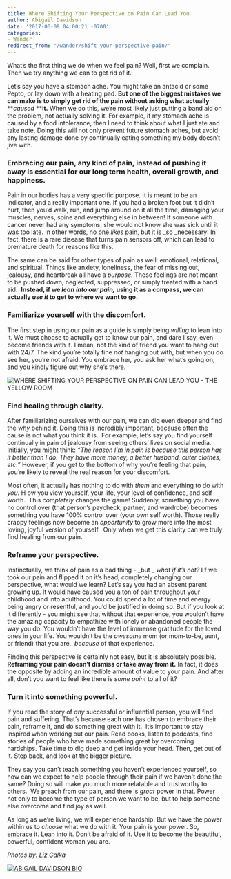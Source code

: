 ```yaml
---
title: Where Shifting Your Perspective on Pain Can Lead You
author: Abigail Davidson
date: '2017-06-09 04:00:21 -0700'
categories:
- Wander
redirect_from: "/wander/shift-your-perspective-pain/"
---
```


What’s the first thing we do when we feel pain? Well, first we complain. Then we try anything we can to get rid of it.

Let’s say you have a stomach ache. You might take an antacid or some Pepto, or lay down with a heating pad. **But one of the biggest mistakes we can make is to simply get rid of the pain without asking what actually** **_caused_ ****it.** When we do this, we’re most likely just putting a band aid on the problem, not actually solving it. For example, if my stomach ache is caused by a food intolerance, then I need to think about what I just ate and take note. Doing this will not only prevent future stomach aches, but avoid any lasting damage done by continually eating something my body doesn’t jive with.

### **Embracing our pain, any kind of pain, instead of pushing it away is essential for our long term health, overall growth, and happiness.**

Pain in our bodies has a very specific purpose. It is meant to be an indicator, and a really important one. If you had a broken foot but it didn’t hurt, then you’d walk, run, and jump around on it all the time, damaging your muscles, nerves, spine and everything else in between! If someone with cancer never had any symptoms, she would not know she was sick until it was too late. In other words, no one _likes_ pain, but it is _so _necessary! In fact, there is a rare disease that turns pain sensors off, which can lead to premature death for reasons like this.

The same can be said for other types of pain as well: emotional, relational, and spiritual. Things like anxiety, loneliness, the fear of missing out, jealousy, and heartbreak all have a _purpose._ These feelings are not meant to be pushed down, neglected, suppressed, or simply treated with a band aid.  **Instead, if we _lean into our pain,_ using it as a compass, we can actually _use it_ to get to where we want to go.**

### **Familiarize yourself with the discomfort.**

The first step in using our pain as a guide is simply being _willing_ to lean into it. We must choose to actually get to know our pain, and dare I say, even become friends with it. I mean, not the kind of friend you want to hang out with 24/7\. The kind you’re totally fine _not_ hanging out with, but when you do see her, you’re not afraid. You embrace her, you ask her what’s going on, and you kindly figure out why she’s there.

![WHERE SHIFTING YOUR PERSPECTIVE ON PAIN CAN LEAD YOU - THE YELLOW ROOM](https://yellow-blog-images.imgix.net/2017/06/1T5A1010_v2.jpg "WHERE SHIFTING YOUR PERSPECTIVE ON PAIN CAN LEAD YOU - THE YELLOW ROOM")

### **Find healing through clarity.**

After familiarizing ourselves with our pain, we can dig even deeper and find the _why_ behind it. Doing this is incredibly important, because often the cause is not what you think it is.  For example, let’s say you find yourself continually in pain of jealousy from seeing others’ lives on social media. Initially, you might think: _“The reason I’m in pain is because this person has it better than I do. They have more money, a better husband, cuter clothes, etc.”_ However, if you get to the bottom of why you’re feeling that pain, you’re likely to reveal the real reason for your discomfort.

Most often, it actually has nothing to do with _them_ and everything to do with _you._ H ow you view yourself, your life, your level of confidence, and self worth.  This _completely_ changes the game! Suddenly, something you have no control over (that person’s paycheck, partner, and wardrobe) becomes something you have 100% control over (your own self worth). Those really crappy feelings now become an _opportunity_ to grow more into the most loving, joyful version of yourself.  Only when we get this clarity can we truly find healing from our pain.

### **Reframe your perspective.**

Instinctually, we think of pain as a bad thing - _but _ _what if it’s not?_ I f we took our pain and flipped it on it’s head, completely changing our perspective, what would we learn? Let’s say you had an absent parent growing up. It would have caused you a ton of pain throughout your childhood and into adulthood. You could spend a lot of time and energy being angry or resentful, and you’d be justified in doing so. But if you look at it differently - you might see that without that experience, you wouldn’t have the amazing capacity to empathize with lonely or abandoned people the way you do. You wouldn’t have the level of immense gratitude for the loved ones in your life. You wouldn’t be the _awesome_ mom (or mom-to-be, aunt, or friend) that you are,  _because_ of that experience.

Finding this perspective is certainly not easy, but it is absolutely possible. **Reframing your pain doesn’t dismiss or take away from it.** In fact, it does the opposite by adding an incredible amount of value to your pain. And after all, don’t you want to feel like there is _some point_ to all of it?

### **Turn it into something powerful.**

If you read the story of _any_ successful or influential person, you will find pain and suffering. That’s because each one has chosen to embrace their pain, reframe it, and do something great with it.  It’s important to stay inspired when working out our pain. Read books, listen to podcasts, find stories of people who have made something great by overcoming hardships. Take time to dig deep and get inside your head. Then, get out of it. Step back, and look at the bigger picture. 

They say you can’t teach something you haven’t experienced yourself, so how can we expect to help people through their pain if we haven't done the same? Doing so will make you much more relatable and trustworthy to others.  We preach from our pain, and there is _great_ power in that. Power not only to become the type of person we want to be, but to help someone else overcome and find joy as well.

As long as we’re living, we will experience hardship. But we have the power within us to _choose_ what we do with it. Your pain is your power. So, embrace it. Lean into it. Don’t be afraid of it. Use it to become the beautiful, powerful, confident woman you are.

_Photos by: [Liz Calka](https://www.lizcalka.photo/)_

[![ABIGAIL DAVIDSON BIO](https://yellow-blog-images.imgix.net/2017/06/ABIGAIL-DAVIDSON-BIO.jpg)](https://www.theschoolofwellbeing.com/)
